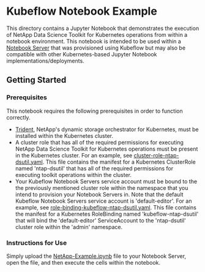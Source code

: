 # Kubeflow Notebook Example
This directory contains a Jupyter Notebook that demonstrates the execution of NetApp Data Science Toolkit for Kubernetes operations from within a notebook environment. This notebook is intended to be used within a [Notebook Server](https://www.kubeflow.org/docs/components/notebooks/) that was provisioned using Kubeflow but may also be compatible with other Kubernetes-based Jupyter Notebook implementations/deployments.

## Getting Started

### Prerequisites
This notebook requires the following prerequisites in order to function correctly.

- [Trident](https://netapp.io/persistent-storage-provisioner-for-kubernetes/), NetApp's dynamic storage orchestrator for Kubernetes, must be installed within the Kubernetes cluster.
- A cluster role that has all of the required permissions for executing NetApp Data Science Toolkit for Kubernetes operations must be present in the Kubernetes cluster. For an example, see [cluster-role-ntap-dsutil.yaml](cluster-role-ntap-dsutil.yaml). This file contains the manifest for a Kubernetes ClusterRole named 'ntap-dsutil' that has all of the required permissions for executing toolkit operations within the cluster.
- Your Kubeflow Notebook Servers service account must be bound to the the previously mentioned cluster role within the namespace that you intend to provision your Notebook Servers in. Note that the default Kubeflow Notebook Servers service account is 'default-editor'. For an example, see [role-binding-kubeflow-ntap-dsutil.yaml](role-binding-kubeflow-ntap-dsutil.yaml). This file contains the manifest for a Kubernetes RoleBinding named 'kubeflow-ntap-dsutil' that will bind the 'default-editor' ServiceAccount to the 'ntap-dsutil' cluster role within the 'admin' namespace.

### Instructions for Use
Simply upload the [NetApp-Example.ipynb](NetApp-Example.ipynb) file to your Notebook Server, open the file, and then execute the cells within the notebook.
